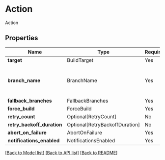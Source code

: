 # Action

Action

## Properties
| Name | Type | Required | Description |
| ------------ | ------------- | ------------- | ------------- |
**target** | BuildTarget | Yes |  |
**branch_name** | BranchName | Yes | The target branch the schedule should run on. |
**fallback_branches** | FallbackBranches | Yes |  |
**force_build** | ForceBuild | Yes |  |
**retry_count** | Optional[RetryCount] | No |  |
**retry_backoff_duration** | Optional[RetryBackoffDuration] | No |  |
**abort_on_failure** | AbortOnFailure | Yes |  |
**notifications_enabled** | NotificationsEnabled | Yes |  |


[[Back to Model list]](../../../README.md#models-v2-link) [[Back to API list]](../../../README.md#apis-v2-link) [[Back to README]](../../../README.md)

